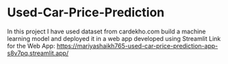 # Used-Car-Price-Prediction
In this project I have used dataset from cardekho.com build a machine learning model and deployed it in a web app developed using Streamlit
Link for the Web App: 
https://mariyashaikh765-used-car-price-prediction-app-s8v7pq.streamlit.app/
